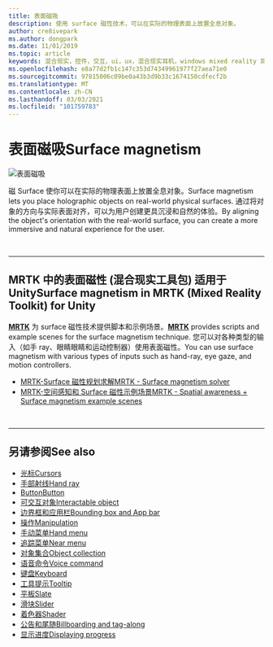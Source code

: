 ```yaml
---
title: 表面磁吸
description: 使用 surface 磁性技术，可以在实际的物理表面上放置全息对象。
author: cre8ivepark
ms.author: dongpark
ms.date: 11/01/2019
ms.topic: article
keywords: 混合现实，控件，交互，ui，ux，混合现实耳机，windows mixed reality 耳机，虚拟现实耳机，HoloLens，MRTK，混合现实工具包，表面磁性
ms.openlocfilehash: e8a77d2fb1c147c353d74349961977f27aea71e0
ms.sourcegitcommit: 97815006c09be0a43b3d9b33c1674150cdfecf2b
ms.translationtype: MT
ms.contentlocale: zh-CN
ms.lasthandoff: 03/03/2021
ms.locfileid: "101759783"
---
```

# <a name="surface-magnetism"></a><span data-ttu-id="4236e-104">表面磁吸</span><span class="sxs-lookup"><span data-stu-id="4236e-104">Surface magnetism</span></span>

![表面磁吸](images/MRTK_SurfaceMagnetism.gif)

<span data-ttu-id="4236e-106">磁 Surface 使你可以在实际的物理表面上放置全息对象。</span><span class="sxs-lookup"><span data-stu-id="4236e-106">Surface magnetism lets you place holographic objects on real-world physical surfaces.</span></span> <span data-ttu-id="4236e-107">通过将对象的方向与实际表面对齐，可以为用户创建更具沉浸和自然的体验。</span><span class="sxs-lookup"><span data-stu-id="4236e-107">By aligning the object's orientation with the real-world surface, you can create a more immersive and natural experience for the user.</span></span>

<br>

---

## <a name="surface-magnetism-in-mrtk-mixed-reality-toolkit-for-unity"></a><span data-ttu-id="4236e-108">MRTK 中的表面磁性 (混合现实工具包) 适用于 Unity</span><span class="sxs-lookup"><span data-stu-id="4236e-108">Surface magnetism in MRTK (Mixed Reality Toolkit) for Unity</span></span>

<span data-ttu-id="4236e-109">**[MRTK](https://github.com/Microsoft/MixedRealityToolkit-Unity)** 为 surface 磁性技术提供脚本和示例场景。</span><span class="sxs-lookup"><span data-stu-id="4236e-109">**[MRTK](https://github.com/Microsoft/MixedRealityToolkit-Unity)** provides scripts and example scenes for the surface magnetism technique.</span></span> <span data-ttu-id="4236e-110">您可以对各种类型的输入（如手 ray、眼睛眼睛和运动控制器）使用表面磁性。</span><span class="sxs-lookup"><span data-stu-id="4236e-110">You can use surface magnetism with various types of inputs such as hand-ray, eye gaze, and motion controllers.</span></span>

* [<span data-ttu-id="4236e-111">MRTK-Surface 磁性规划求解</span><span class="sxs-lookup"><span data-stu-id="4236e-111">MRTK - Surface magnetism solver</span></span>](https://docs.microsoft.com/windows/mixed-reality/mrtk-docs/features/ux-building-blocks/solvers/solver.md#surfacemagnetism)
* [<span data-ttu-id="4236e-112">MRTK-空间感知和 Surface 磁性示例场景</span><span class="sxs-lookup"><span data-stu-id="4236e-112">MRTK - Spatial awareness + Surface magnetism example scenes</span></span>](https://github.com/microsoft/MixedRealityToolkit-Unity/blob/mrtk_development/Assets/MRTK/Examples/Demos/Solvers/Scenes/SurfaceMagnetismSpatialAwarenessExample.unity)

<br>

---

## <a name="see-also"></a><span data-ttu-id="4236e-113">另请参阅</span><span class="sxs-lookup"><span data-stu-id="4236e-113">See also</span></span>

* [<span data-ttu-id="4236e-114">光标</span><span class="sxs-lookup"><span data-stu-id="4236e-114">Cursors</span></span>](cursors.md)
* [<span data-ttu-id="4236e-115">手部射线</span><span class="sxs-lookup"><span data-stu-id="4236e-115">Hand ray</span></span>](point-and-commit.md)
* [<span data-ttu-id="4236e-116">Button</span><span class="sxs-lookup"><span data-stu-id="4236e-116">Button</span></span>](button.md)
* [<span data-ttu-id="4236e-117">可交互对象</span><span class="sxs-lookup"><span data-stu-id="4236e-117">Interactable object</span></span>](interactable-object.md)
* [<span data-ttu-id="4236e-118">边界框和应用栏</span><span class="sxs-lookup"><span data-stu-id="4236e-118">Bounding box and App bar</span></span>](app-bar-and-bounding-box.md)
* [<span data-ttu-id="4236e-119">操作</span><span class="sxs-lookup"><span data-stu-id="4236e-119">Manipulation</span></span>](direct-manipulation.md)
* [<span data-ttu-id="4236e-120">手动菜单</span><span class="sxs-lookup"><span data-stu-id="4236e-120">Hand menu</span></span>](hand-menu.md)
* [<span data-ttu-id="4236e-121">追踪菜单</span><span class="sxs-lookup"><span data-stu-id="4236e-121">Near menu</span></span>](near-menu.md)
* [<span data-ttu-id="4236e-122">对象集合</span><span class="sxs-lookup"><span data-stu-id="4236e-122">Object collection</span></span>](object-collection.md)
* [<span data-ttu-id="4236e-123">语音命令</span><span class="sxs-lookup"><span data-stu-id="4236e-123">Voice command</span></span>](voice-input.md)
* [<span data-ttu-id="4236e-124">键盘</span><span class="sxs-lookup"><span data-stu-id="4236e-124">Keyboard</span></span>](keyboard.md)
* [<span data-ttu-id="4236e-125">工具提示</span><span class="sxs-lookup"><span data-stu-id="4236e-125">Tooltip</span></span>](tooltip.md)
* [<span data-ttu-id="4236e-126">平板</span><span class="sxs-lookup"><span data-stu-id="4236e-126">Slate</span></span>](slate.md)
* [<span data-ttu-id="4236e-127">滑块</span><span class="sxs-lookup"><span data-stu-id="4236e-127">Slider</span></span>](slider.md)
* [<span data-ttu-id="4236e-128">着色器</span><span class="sxs-lookup"><span data-stu-id="4236e-128">Shader</span></span>](shader.md)
* [<span data-ttu-id="4236e-129">公告和尾随</span><span class="sxs-lookup"><span data-stu-id="4236e-129">Billboarding and tag-along</span></span>](billboarding-and-tag-along.md)
* [<span data-ttu-id="4236e-130">显示进度</span><span class="sxs-lookup"><span data-stu-id="4236e-130">Displaying progress</span></span>](progress.md)
